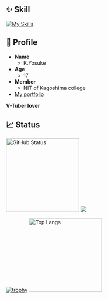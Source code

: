 ## ✨ Skill

[![My Skills](https://skillicons.dev/icons?i=go,nodejs,ts,react,nextjs,tailwind,linux,mysql,sqlite,postgresql,vscode,git,github,bash,powershell,docker,discord,twitter&theme=dark)](https://skillicons.dev)

## 📝 Profile

- **Name**
  - K.Yosuke
- **Age**
  - 17
- **Member**
  - NIT of Kagoshima college
- [My portfolio](https://me.aq-yuki.net)

**V-Tuber lover**

## 📈 Status

<p>

<img alt="GitHub Status" height="200px" src="https://github-profile-summary-cards.vercel.app/api/cards/stats?username=aqyuki&theme=nord_dark">

<img src="https://github-profile-summary-cards.vercel.app/api/cards/productive-time?username=aqyuki&theme=nord_dark&utcOffset=8">

</p>

<p>

[![trophy](https://github-profile-trophy.vercel.app/?username=aqyuki&theme=nord&no-frame=true&itle=Commits,Repositories,Issues,PullRequest,Reviews,Followers&row=2&column=3)](https://github.com/ryo-ma/github-profile-trophy)
<img alt="Top Langs" height="200px" src="https://github-readme-stats.vercel.app/api/top-langs/?username=aqyuki&layout=compact&theme=nord">

</p>
